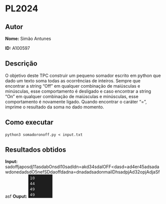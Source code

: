 
# PL2024

## Autor

**Nome:** Simão Antunes

**ID:** A100597

## Descrição
O objetivo deste TPC construir um pequeno somador escrito em python que dado um texto soma todas as ocorrências de inteiros. Sempre que encontrar a string “Off” em qualquer combinação de maiúsculas e minúsculas, esse comportamento é desligado e caso encontrar a string “On” em qualquer combinação de maiúsculas e minúsculas, esse comportamento é novamente ligado. Quando encontrar o caráter “=”, imprime o resultado da soma no dado momento.

## Como executar
`python3 somadoronoff.py < input.txt`

## Resultados obtidos
**Input:** sadoffjaposdj11asdabOnsdl10sadldn=akd34sdalOFF<dasd=ad4er45adsadawdonedadsdO5nefSDdaoffdadna=dnadadsadonmailDhsadpjAd32opjAdjaSfasf
**Ouput:** 
![Texto alternativo](resultados.png)
